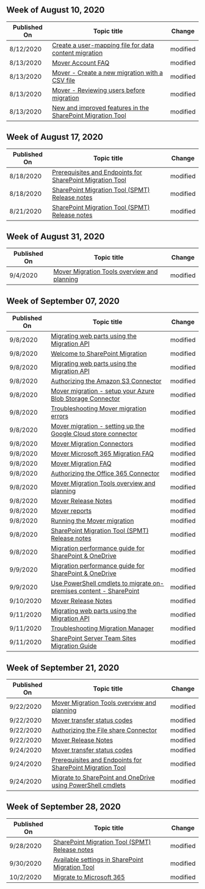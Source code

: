 <!-- This file is generated automatically each week. Changes made to this file will be overwritten.-->



## Week of August 10, 2020


| Published On |Topic title | Change |
|------|------------|--------|
| 8/12/2020 | [Create a user-mapping file for data content migration](/SharepointMigration/create-a-user-mapping-file-for-data-content-migration) | modified |
| 8/13/2020 | [Mover Account FAQ](/SharepointMigration/mover-account-faq) | modified |
| 8/13/2020 | [Mover - Create a new migration with a CSV file](/SharepointMigration/mover-create-migration-csv) | modified |
| 8/13/2020 | [Mover - Reviewing users before migration](/SharepointMigration/mover-review-users) | modified |
| 8/13/2020 | [New and improved features in the SharePoint Migration Tool](/SharepointMigration/new-and-improved-features-in-the-sharepoint-migration-tool) | modified |


## Week of August 17, 2020


| Published On |Topic title | Change |
|------|------------|--------|
| 8/18/2020 | [Prerequisites and Endpoints for SharePoint Migration Tool](/SharepointMigration/spmt-prerequisites) | modified |
| 8/18/2020 | [SharePoint Migration Tool (SPMT) Release notes](/SharepointMigration/new-and-improved-features-in-the-sharepoint-migration-tool) | modified |
| 8/21/2020 | [SharePoint Migration Tool (SPMT) Release notes](/SharepointMigration/new-and-improved-features-in-the-sharepoint-migration-tool) | modified |


## Week of August 31, 2020


| Published On |Topic title | Change |
|------|------------|--------|
| 9/4/2020 | [Mover Migration Tools overview and planning](/SharepointMigration/mover-plan-migration) | modified |


## Week of September 07, 2020


| Published On |Topic title | Change |
|------|------------|--------|
| 9/8/2020 | [Migrating web parts using the Migration API](/SharepointMigration/migration-web-parts-migrationapi) | modified |
| 9/8/2020 | [Welcome to SharePoint Migration](/SharepointMigration/index) | modified |
| 9/8/2020 | [Migrating web parts using the Migration API](/SharepointMigration/migrate-webparts-api) | modified |
| 9/8/2020 | [Authorizing the Amazon S3 Connector](/SharepointMigration/mover-amazons3) | modified |
| 9/8/2020 | [Mover migration - setup your Azure Blob Storage Connector](/SharepointMigration/mover-azureblob) | modified |
| 9/8/2020 | [Troubleshooting Mover migration errors](/SharepointMigration/mover-error-faq) | modified |
| 9/8/2020 | [Mover migration - setting up the Google Cloud store connector](/SharepointMigration/mover-googlecloudstore) | modified |
| 9/8/2020 | [Mover Migration Connectors](/SharepointMigration/mover-manage-connectors) | modified |
| 9/8/2020 | [Mover Microsoft 365 Migration FAQ](/SharepointMigration/mover-microsoft-365-faq) | modified |
| 9/8/2020 | [Mover Migration FAQ](/SharepointMigration/mover-migration-faq) | modified |
| 9/8/2020 | [Authorizing the Office 365 Connector](/SharepointMigration/mover-o365) | modified |
| 9/8/2020 | [Mover Migration Tools overview and planning](/SharepointMigration/mover-plan-migration) | modified |
| 9/8/2020 | [Mover Release Notes](/SharepointMigration/mover-release-notes) | modified |
| 9/8/2020 | [Mover reports](/SharepointMigration/mover-reports) | modified |
| 9/8/2020 | [Running the Mover migration](/SharepointMigration/mover-running-migration) | modified |
| 9/8/2020 | [SharePoint Migration Tool (SPMT) Release notes](/SharepointMigration/new-and-improved-features-in-the-sharepoint-migration-tool) | modified |
| 9/8/2020 | [Migration performance guide for SharePoint & OneDrive](/SharepointMigration/sharepoint-online-and-onedrive-migration-speed) | modified |
| 9/9/2020 | [Migration performance guide for SharePoint & OneDrive](/SharepointMigration/sharepoint-online-and-onedrive-migration-speed) | modified |
| 9/9/2020 | [Use PowerShell cmdlets to migrate on-premises content - SharePoint](/SharepointMigration/upload-on-premises-content-to-sharepoint-online-using-powershell-cmdlets) | modified |
| 9/10/2020 | [Mover Release Notes](/SharepointMigration/mover-release-notes) | modified |
| 9/11/2020 | [Migrating web parts using the Migration API](/SharepointMigration/migrate-webparts-api) | modified |
| 9/11/2020 | [Troubleshooting Migration Manager](/SharepointMigration/mm-troubleshoot) | modified |
| 9/11/2020 | [SharePoint Server Team Sites Migration Guide](/SharepointMigration/sp-teams-sites-migration-guide) | modified |


## Week of September 21, 2020


| Published On |Topic title | Change |
|------|------------|--------|
| 9/22/2020 | [Mover Migration Tools overview and planning](/SharepointMigration/mover-plan-migration) | modified |
| 9/22/2020 | [Mover transfer status codes](/SharepointMigration/mover-transfer-status-codes) | modified |
| 9/22/2020 | [Authorizing the File share Connector](/SharepointMigration/mover-fileshare) | modified |
| 9/22/2020 | [Mover Release Notes](/SharepointMigration/mover-release-notes) | modified |
| 9/24/2020 | [Mover transfer status codes](/SharepointMigration/mover-transfer-status-codes) | modified |
| 9/24/2020 | [Prerequisites and Endpoints for SharePoint Migration Tool](/SharepointMigration/spmt-prerequisites) | modified |
| 9/24/2020 | [Migrate to SharePoint and OneDrive using PowerShell cmdlets](/SharepointMigration/overview-spmt-ps-cmdlets) | modified |


## Week of September 28, 2020


| Published On |Topic title | Change |
|------|------------|--------|
| 9/28/2020 | [SharePoint Migration Tool (SPMT) Release notes](/SharepointMigration/new-and-improved-features-in-the-sharepoint-migration-tool) | modified |
| 9/30/2020 | [Available settings in SharePoint Migration Tool](/SharepointMigration/spmt-settings) | modified |
| 10/2/2020 | [Migrate to Microsoft 365](/SharepointMigration/migrate-to-sharepoint-online) | modified |
